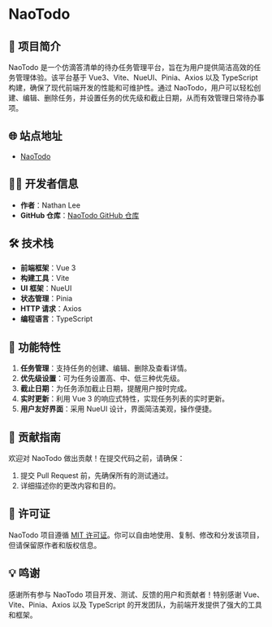 # NaoTodo

## 🚀 项目简介

NaoTodo 是一个仿滴答清单的待办任务管理平台，旨在为用户提供简洁高效的任务管理体验。该平台基于 Vue3、Vite、NueUI、Pinia、Axios
以及 TypeScript 构建，确保了现代前端开发的性能和可维护性。通过 NaoTodo，用户可以轻松创建、编辑、删除任务，并设置任务的优先级和截止日期，从而有效管理日常待办事项。

## 🌐 站点地址

- [NaoTodo](https://nathan33.xyz/)

## 👨‍💻 开发者信息

- **作者**：Nathan Lee
- **GitHub 仓库**：[NaoTodo GitHub 仓库](https://github.com/Nathan3303/nao-todo)

## 🛠️ 技术栈

- **前端框架**：Vue 3
- **构建工具**：Vite
- **UI 框架**：NueUI
- **状态管理**：Pinia
- **HTTP 请求**：Axios
- **编程语言**：TypeScript

## 🎨 功能特性

1. **任务管理**：支持任务的创建、编辑、删除及查看详情。
2. **优先级设置**：可为任务设置高、中、低三种优先级。
3. **截止日期**：为任务添加截止日期，提醒用户按时完成。
4. **实时更新**：利用 Vue 3 的响应式特性，实现任务列表的实时更新。
5. **用户友好界面**：采用 NueUI 设计，界面简洁美观，操作便捷。

## 📝 贡献指南

欢迎对 NaoTodo 做出贡献！在提交代码之前，请确保：

1. 提交 Pull Request 前，先确保所有的测试通过。
2. 详细描述你的更改内容和目的。

## 📜 许可证

NaoTodo 项目遵循 [MIT 许可证](https://github.com/NathanLee/NaoTodo/blob/main/LICENSE)。你可以自由地使用、复制、修改和分发该项目，但请保留原作者和版权信息。

## 💡 鸣谢

感谢所有参与 NaoTodo 项目开发、测试、反馈的用户和贡献者！特别感谢 Vue、Vite、Pinia、Axios 以及 TypeScript
的开发团队，为前端开发提供了强大的工具和框架。
